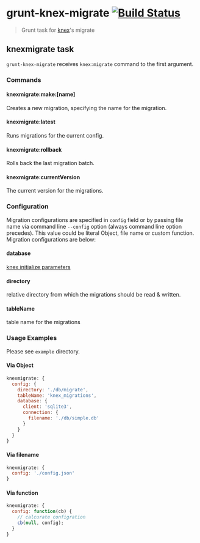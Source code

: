 # grunt-knex-migrate [![Build Status](https://travis-ci.org/p-baleine/grunt-knex-migrate.png?branch=master)](https://travis-ci.org/p-baleine/grunt-knex-migrate)

> Grunt task for [knex](http://knexjs.org/)'s migrate

## knexmigrate task

`grunt-knex-migrate` receives `knex:migrate` command to the first argument.

### Commands

#### knexmigrate:make:[name]

Creates a new migration, specifying the name for the migration.

#### knexmigrate:latest

Runs migrations for the current config.

#### knexmigrate:rollback

Rolls back the last migration batch.

#### knexmigrate:currentVersion

The current version for the migrations.

### Configuration

Migration configurations are specified in `config` field or by passing file name via command line `--config` option (always command line option precedes). This value could be literal Object, file name or custom function. Migration configurations are below:

#### database

[knex initialize parameters](http://knexjs.org/#Initialize)

#### directory

relative directory from which the migrations should be read & written.

#### tableName

table name for the migrations

### Usage Examples

Please see `example` directory.

#### Via Object

```js
knexmigrate: {
  config: {
    directory: './db/migrate',
    tableName: 'knex_migrations',
    database: {
      client: 'sqlite3',
      connection: {
        filename: './db/simple.db'
      }
    }
  }
}
```

#### Via filename

```js
knexmigrate: {
  config: './config.json'
}
```

#### Via function

```js
knexmigrate: {
  config: function(cb) {
    // calcurate configration
    cb(null, config);
  }
}
```

